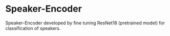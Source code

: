 # Speaker-Encoder
Speaker-Encoder developed by fine tuning ResNet18 (pretrained model) for classification of speakers.
